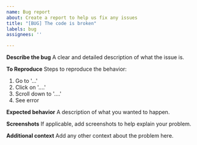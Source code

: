 ```yaml
---
name: Bug report
about: Create a report to help us fix any issues
title: "[BUG] The code is broken"
labels: bug
assignees: ''

---
```


**Describe the bug**
A clear and detailed description of what the issue is.

**To Reproduce**
Steps to reproduce the behavior:
1. Go to '...'
2. Click on '....'
3. Scroll down to '....'
4. See error

**Expected behavior**
A description of what you wanted to happen.

**Screenshots**
If applicable, add screenshots to help explain your problem.

**Additional context**
Add any other context about the problem here.
